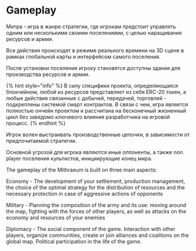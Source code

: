 # Gameplay

Митра - игра в жанре стратегии, где игрокам предстоит управлять одним или несколькими своими поселениями, с целью наращивания ресурсов и армии.

Все действия происходят в режиме реального времени на 3D сцене в рамках глобальной карты и интерфейсом самого поселения.

После установки поселения игроку становятся доступны здания для производства ресурсов и армии.&#x20;

{% hint style="info" %}
В силу специфики проекта, определяющаяся блокчейном, любой из ресурсов представляет из себя ERC-20 токен, а любые действия связанные с добычей, передачей, торговлей - подкреплены системой смарт контрактов. В связи с чем, игра является полностью ончейн проектом и рассчитана на бесконечный жизненный цикл без заведомо ключевого влияния разработчика на игровой процесс.&#x20;
{% endhint %}

Игрок волен выстраивать производственные цепочки, в зависимости от предпочитаемой стратегии.&#x20;

Основной угрозой для игрока являются иные оппоненты, а также non player поселения культистов, инициирующие конец мира.



The gameplay of the Mithraeum is built on three main aspects:

Economy - The development of your settlement, production management, the choice of the optimal strategy for the distribution of resources and the necessary protection in case of aggressive actions of opponents

Military - Planning the composition of the army and its use: moving around the map, fighting with the forces of other players, as well as attacks on the economy and resources of your enemies

Diplomacy - The social component of the game. Interaction with other players, organize communities, create or join alliances and coalitions on the global map. Political participation in the life of the game.
